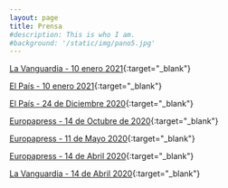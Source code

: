 ```yaml
---
layout: page
title: Prensa
#description: This is who I am. 
#background: '/static/img/pano5.jpg'
---
```


[La Vanguardia - 10 enero 2021](https://www.lavanguardia.com/local/madrid/20210110/6178204/solidaridad-vecinal-planta-cara-filomena-batidas-limpieza-transportando-hospitales-4x4.html){:target="_blank"} 

[El País - 10 enero 2021](https://elpais.com/espana/madrid/2020-12-23/el-gran-ano-de-la-solidaridad-vecinal-en-madrid.html?fbclid=IwAR03rxC78d4kKkVxII5Rqd7pd-lpxyuP59KIvicqfCP21dEhtyxRedTSVdg){:target="_blank"} 

[El País - 24 de Diciembre 2020](https://elpais.com/espana/madrid/2020-12-23/el-gran-ano-de-la-solidaridad-vecinal-en-madrid.html?fbclid=IwAR03rxC78d4kKkVxII5Rqd7pd-lpxyuP59KIvicqfCP21dEhtyxRedTSVdg){:target="_blank"} 

[Europapress - 14 de Octubre de 2020](https://www.europapress.es/madrid/noticia-hacenderas-reparte-1200-cestas-proyectando-junta-retiro-responsabilidad-no-puede-recaer-vecindad-20201014154457.html){:target="_blank"} 

[Europapress - 11 de Mayo 2020](https://www.europapress.es/madrid/noticia-asociacion-hacenderas-recopila-semana-mas-tonelada-productos-solidaridad-vecinal-retiro-20200511202956.html){:target="_blank"} 

[Europapress - 14 de Abril 2020](https://www.europapress.es/madrid/noticia-asociacion-hacenderas-echa-andar-diputado-hector-tejero-charlara-hacer-caso-incendio-20200415165942.html){:target="_blank"} 

[La Vanguardia - 14 de Abril 2020](https://www.lavanguardia.com/local/madrid/20200415/48542450197/asociacion-hacenderas-echa-a-andar-con-el-diputado-hector-tejero-que-charlara-sobre-que-hacer-en-caso-de-incendio.html){:target="_blank"} 

		